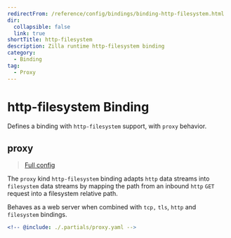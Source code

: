 ```yaml
---
redirectFrom: /reference/config/bindings/binding-http-filesystem.html
dir:
  collapsible: false
  link: true
shortTitle: http-filesystem
description: Zilla runtime http-filesystem binding
category:
  - Binding
tag:
  - Proxy
---
```


# http-filesystem Binding

Defines a binding with `http-filesystem` support, with `proxy` behavior.

## proxy

> [Full config](./proxy.md)

The `proxy` kind `http-filesystem` binding adapts `http` data streams into `filesystem` data streams by mapping the path from an inbound `http` `GET` request into a filesystem relative path.

Behaves as a web server when combined with `tcp,` `tls`, `http` and `filesystem` bindings.

```yaml {3}
<!-- @include: ./.partials/proxy.yaml -->
```
